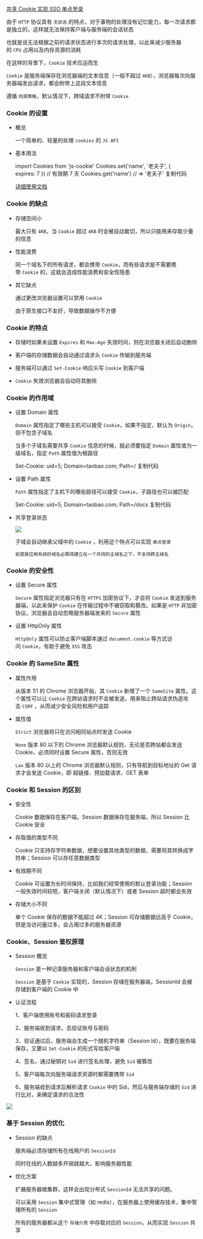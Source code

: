  [共享 Cookie 实现 SSO 单点登录](https://juejin.cn/post/7083319128144445477)

由于 `HTTP` 协议具有 ` 无状态 ` 的特点，对于事物的处理没有记忆能力，每一次请求都是独立的，这样就无法保持客户端与服务端的会话状态

也就是说无法根据之前的请求状态进行本次的请求处理，以此来减少服务器的 `CPU` 占用以及内存资源的消耗

在这样的背景下，`Cookie` 技术应运而生

`Cookie` 是服务端保存在浏览器端的文本信息（一般不超过 `4KB`），浏览器每次向服务器端发出请求，都会附带上这段文本信息

遵循 ` 同源策略 `，默认情况下，跨域请求不附带 `Cookie`

### Cookie 的设置

- 概览

    一个简单的、轻量的处理 `cookies` 的 `JS API`

- 基本用法

    import Cookies from 'js-cookie'
    Cookies.set('name', '老夫子', { expires: 7 }) // 有效期 7 天
    Cookies.get('name') // => '老夫子'
    复制代码

    [详细使用文档](https://link.juejin.cn/?target=https%3A%2F%2Fwww.npmjs.com%2Fpackage%2Fjs-cookie "https://www.npmjs.com/package/js-cookie")


### Cookie 的缺点

- 存储空间小

    最大只有 `4KB`，当 `Cookie` 超过 `4KB` 时会被自动裁切，所以只能用来存取少量的信息

- 性能浪费

    同一个域名下的所有请求，都会携带 `Cookie`，而有些请求是不需要携带 `Cookie` 的，这就会造成性能浪费和安全性隐患

- 其它缺点

    通过更改浏览器设置可以禁用 `Cookie`

    由于原生接口不友好，导致数据操作不方便


### Cookie 的特点

- 存储时如果未设置 `Expires` 和 `Max-Age` 失效时间，则在浏览器关闭后自动删除

- 客户端的存储数据会自动通过请求头 `Cookie` 传输到服务端

- 服务端可以通过 `Set-Cookie` 响应头写 `Cookie` 到客户端

- `Cookie` 失效浏览器会自动将其删除


### Cookie 的作用域

- 设置 Domain 属性

    `Domain` 属性指定了哪些主机可以接受 `Cookie`，如果不指定，默认为 `Origin`，但不包含子域名

    当多个子域名需要共享 `Cookie` 信息的时候，就必须要指定 `Domain` 属性值为一级域名，指定 `Path` 属性值为根路径

    Set-Cookie: uid=5; Domain=taobao.com; Path=/
    复制代码

- 设置 Path 属性

    `Path` 属性指定了主机下的哪些路径可以接受 `Cookie`，子路径也可以被匹配

    Set-Cookie: uid=5; Domain=taobao.com; Path=/docs
    复制代码

- 共享登录状态

    ![](https://p6-juejin.byteimg.com/tos-cn-i-k3u1fbpfcp/83f67241274c4c29bfa30ccb5eed9308~tplv-k3u1fbpfcp-zoom-in-crop-mark:1304:0:0:0.awebp?)

    子域会自动继承父域中的 `Cookie` ，利用这个特点可以实现 ` 单点登录 `

    ` 前提是应用系统的域名必需得建立在一个共同的主域名之下，不支持跨主域名 `


### Cookie 的安全性

- 设置 Secure 属性

    `Secure` 属性指定浏览器只有在 `HTTPS` 加密协议下，才会将 `Cookie` 发送到服务器端，以此来保护 `Cookie` 在传输过程中不被窃取和篡改。如果是 `HTTP` 非加密协议，浏览器会自动忽略服务器端发来的 `Secure` 属性

- 设置 HttpOnly 属性

    `HttpOnly` 属性可以防止客户端脚本通过 `document.cookie` 等方式访问 `Cookie`，有助于避免 `XSS` 攻击


### Cookie 的 SameSite 属性

- 属性作用

    从版本 51 的 Chrome 浏览器开始，其 `Cookie` 新增了一个 `SameSite` 属性。这个属性可以让 `Cookie` 在跨站请求时不会被发送，用来阻止跨站请求伪造攻击 `CSRF` ，从而减少安全风险和用户追踪

- 属性值

    `Strict` 浏览器将只在访问相同站点时发送 Cookie

    `None` 版本 80 以下的 Chrome 浏览器默认规则，无论是否跨站都会发送 Cookie，必须同时设置 Secure 属性，否则无效

    `Lax` 版本 80 以上的 Chrome 浏览器默认规则，只有导航到目标地址的 Get 请求才会发送 Cookie，即 超链接、预加载请求、GET 表单


### Cookie 和 Session 的区别

- 安全性

    Cookie 数据保存在客户端，Session 数据保存在服务端，所以 Session 比 Cookie 安全

- 存取值的类型不同

    Cookie 只支持存字符串数据，想要设置其他类型的数据，需要将其转换成字符串；Session 可以存任意数据类型

- 有效期不同

    Cookie 可设置为长时间保持，比如我们经常使用的默认登录功能；Session 一般失效时间较短，客户端关闭（默认情况下）或者 Session 超时都会失效

- 存储大小不同

    单个 Cookie 保存的数据不能超过 4K；Session 可存储数据远高于 Cookie，但是当访问量过多，会占用过多的服务器资源


### Cookie、Session 鉴权原理

- Session 概览

    `Session` 是一种记录服务器和客户端会话状态的机制

    `Session` 是基于 `Cookie` 实现的，Session 存储在服务器端，SessionId 会被存储到客户端的 Cookie 中

- 认证流程

    1、客户端使用账号和密码请求登录

    2、服务端收到请求，去验证账号与密码

    3、验证通过后，服务端会生成一个随机字符串（Session Id），既要在服务端保存，又要以 `Set-Cookie` 的形式写给客户端

    4、签名，通过秘钥对 `Sid` 进行签名处理，避免 `Sid` 被篡改

    5、客户端每次向服务端请求资源时都需要携带 `Sid`

    6、服务端收到请求后解析请求 `Cookie` 中的 Sid，然后与服务端存储的 `Sid` 进行比对，来确定请求的合法性


![](https://p1-juejin.byteimg.com/tos-cn-i-k3u1fbpfcp/45629589ab204dd6ace2ecfb84a73e51~tplv-k3u1fbpfcp-zoom-in-crop-mark:1304:0:0:0.awebp?)

### 基于 Session 的优化

- Session 的缺点

    服务端必须存储所有在线用户的 `SessionId`

    同时在线的人数越多开销就越大，影响服务器性能

- 优化方案

    扩展服务器做集群，这样会出现分布式 `SessionId` 无法共享的问题。

    可以采用 `Session` 集中式管理（如 redis），在服务器上使用缓存技术，集中管理所有的 `Session`

    所有的服务器都从这个 ` 存储介质 ` 中存取对应的 `Session`，从而实现 `Session` 共享
